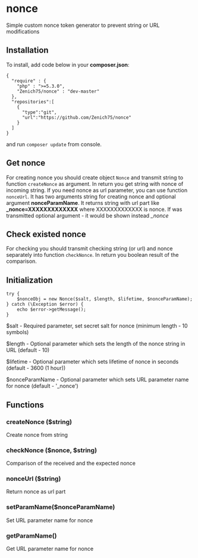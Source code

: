 # nonce
Simple custom nonce token generator to prevent string or URL modifications

## Installation
To install, add code below in your **composer.json**:
```
{
  "require" : {
    "php" : ">=5.3.0",
    "Zenich75/nonce" : "dev-master"
  },
  "repositories":[
    {
      "type":"git",
      "url":"https://github.com/Zenich75/nonce"
    }
  ]
}
```
and run `composer update` from console.

## Get nonce
For creating nonce you should create object `Nonce` and transmit string to function `createNonce` as argument.
In return you get string with nonce of incoming string.
If you need nonce as url parameter, you can use function `nonceUrl`. It has two arguments string for creating nonce and optional argument **nonceParamName**.
It returns string with url part like **_nonce=XXXXXXXXXXXXX** where XXXXXXXXXXXXX is nonce. If was transmitted optional argument - it would be shown instead *_nonce*

## Check existed nonce
For checking you should transmit checking string (or url) and nonce separately into function `checkNonce`. In return you boolean result of the comparison.

## Initialization
```
try {
    $nonceObj = new Nonce($salt, $length, $lifetime, $nonceParamName);
} catch (\Exception $error) {
    echo $error->getMessage();
}
```
$salt - Required parameter, set secret salt for nonce (minimum length - 10 symbols)

$length - Optional parameter which sets the length of the nonce string in URL (default - 10)

$lifetime - Optional parameter which sets lifetime of nonce in seconds (default - 3600 (1 hour))

$nonceParamName - Optional parameter which sets URL parameter name for nonce (default - '_nonce')


## Functions
### createNonce ($string)
Create nonce from string
          
### checkNonce ($nonce, $string)
Comparison of the received and the expected nonce

### nonceUrl ($string)
Return nonce as url part

### setParamName($nonceParamName)
Set URL parameter name for nonce

### getParamName()
Get URL parameter name for nonce
